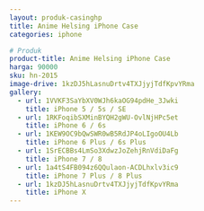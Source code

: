 ```yaml
---
layout: produk-casinghp
title: Anime Helsing iPhone Case
categories: iphone

# Produk
product-title: Anime Helsing iPhone Case
harga: 90000
sku: hn-2015
image-drive: 1kzDJ5hLasnuDrtv4TXJjyjTdfKpvYRma
gallery:
  - url: 1VVKF3SaYbXV0WJh6kaOG94pdHe_3Jwki
    title: iPhone 5 / 5s / SE
  - url: 1RKFoqibSXMinBYQH2gWU-OvlNjHPc5et
    title: iPhone 6 / 6s
  - url: 1KEW9OC9bQwSWR0wB5RdJP4oLIgoOU4Lb
    title: iPhone 6 Plus / 6s Plus
  - url: 1SrECBBs4LmSo3XdwzJoZehjRnVdiDaFg
    title: iPhone 7 / 8
  - url: 1a4tS4FB094z6QQulaon-ACDLhxlv3ic9
    title: iPhone 7 Plus / 8 Plus
  - url: 1kzDJ5hLasnuDrtv4TXJjyjTdfKpvYRma
    title: iPhone X
---
```

